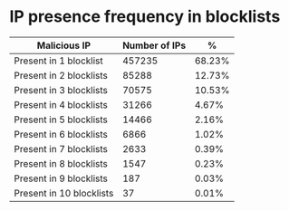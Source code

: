 # IP presence frequency in blocklists
| Malicious IP | Number of IPs | % |
|----|----|----|
| Present in 1 blocklist | 457235 | 68.23% |
| Present in 2 blocklists | 85288 | 12.73% |
| Present in 3 blocklists | 70575 | 10.53% |
| Present in 4 blocklists | 31266 | 4.67% |
| Present in 5 blocklists | 14466 | 2.16% |
| Present in 6 blocklists | 6866 | 1.02% |
| Present in 7 blocklists | 2633 | 0.39% |
| Present in 8 blocklists | 1547 | 0.23% |
| Present in 9 blocklists | 187 | 0.03% |
| Present in 10 blocklists | 37 | 0.01% |
